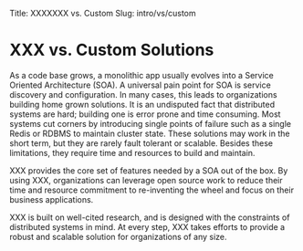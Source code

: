 Title: XXXXXXX vs. Custom
Slug: intro/vs/custom


# XXX vs. Custom Solutions

As a code base grows, a monolithic app usually evolves into a Service Oriented Architecture (SOA).
A universal pain point for SOA is service discovery and configuration. In many
cases, this leads to organizations building home grown solutions.
It is an undisputed fact that distributed systems are hard; building one is error prone and time consuming.
Most systems cut corners by introducing single points of failure such
as a single Redis or RDBMS to maintain cluster state. These solutions may work in the short term,
but they are rarely fault tolerant or scalable. Besides these limitations,
they require time and resources to build and maintain.

XXX provides the core set of features needed by a SOA out of the box. By using XXX,
organizations can leverage open source work to reduce their time and resource commitment to
re-inventing the wheel and focus on their business applications.

XXX is built on well-cited research, and is designed with the constraints of
distributed systems in mind. At every step, XXX takes efforts to provide a robust
and scalable solution for organizations of any size.

